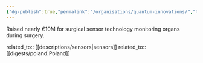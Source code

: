 ```yaml
---
{"dg-publish":true,"permalink":"/organisations/quantum-innovations/","title":"Quantum Innovations"}
---
```



Raised nearly €10M for surgical sensor technology monitoring organs during surgery.

related_to:: [[descriptions/sensors\|sensors]]
related_to:: [[digests/poland\|Poland]]
